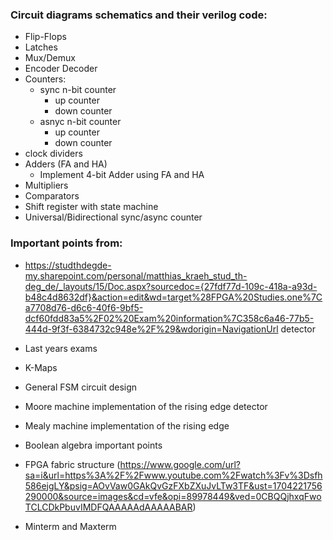 ### Circuit diagrams schematics and their verilog code:
- Flip-Flops
- Latches
- Mux/Demux
- Encoder Decoder
- Counters:
    - sync n-bit counter
        - up counter
        - down counter
    - asnyc n-bit counter
        - up counter
        - down counter
- clock dividers
- Adders (FA and HA)
    - Implement 4-bit Adder using FA and HA
- Multipliers
- Comparators
- Shift register with state machine
- Universal/Bidirectional sync/async counter

### Important points from:
- https://studthdegde-my.sharepoint.com/personal/matthias_kraeh_stud_th-deg_de/_layouts/15/Doc.aspx?sourcedoc={27fdf77d-109c-418a-a93d-b48c4d8632df}&action=edit&wd=target%28FPGA%20Studies.one%7Ca7708d76-d6c6-40f6-9bf5-dcf60fdd83a5%2F02%20Exam%20information%7C358c6a46-77b5-444d-9f3f-6384732c948e%2F%29&wdorigin=NavigationUrl
detector
- Last years exams

- K-Maps
- General FSM circuit design
- Moore machine implementation of the rising edge
detector
- Mealy machine implementation of the rising edge
- Boolean algebra important points
- FPGA fabric structure (https://www.google.com/url?sa=i&url=https%3A%2F%2Fwww.youtube.com%2Fwatch%3Fv%3Dsfh586ejgLY&psig=AOvVaw0GAkQvGzFXbZXuJvLTw3TF&ust=1704221756290000&source=images&cd=vfe&opi=89978449&ved=0CBQQjhxqFwoTCLCDkPbuvIMDFQAAAAAdAAAAABAR)
- Minterm and Maxterm 
